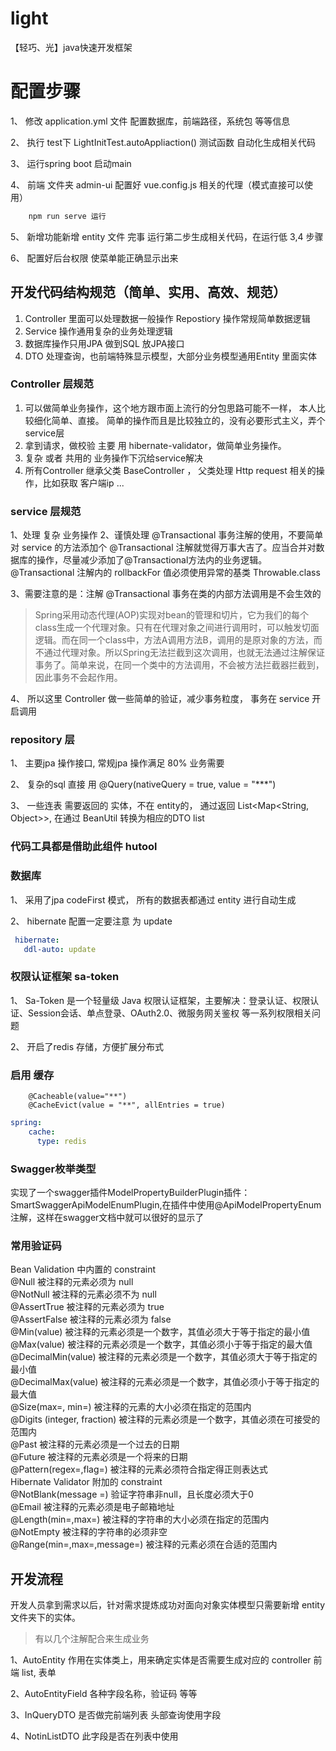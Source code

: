 # light
【轻巧、光】java快速开发框架

# 配置步骤
1、 修改 application.yml 文件 配置数据库，前端路径，系统包 等等信息

2、 执行 test下 LightInitTest.autoAppliaction() 测试函数 自动化生成相关代码

3、 运行spring boot  启动main

4、 前端 文件夹 admin-ui  配置好 vue.config.js 相关的代理（模式直接可以使用）
```javascript
    npm run serve 运行
``` 

5、 新增功能新增 entity 文件 完事 运行第二步生成相关代码，在运行低 3,4 步骤

6、 配置好后台权限 使菜单能正确显示出来

## 开发代码结构规范（简单、实用、高效、规范）

1. Controller 里面可以处理数据一般操作 Repostiory 操作常规简单数据逻辑
2. Service 操作通用复杂的业务处理逻辑
3. 数据库操作只用JPA 做到SQL 放JPA接口
4. DTO 处理查询，也前端特殊显示模型，大部分业务模型通用Entity 里面实体


### Controller 层规范
1. 可以做简单业务操作，这个地方跟市面上流行的分包思路可能不一样， 本人比较细化简单、直接。 简单的操作而且是比较独立的，没有必要形式主义，弄个service层
2. 拿到请求，做校验 主要 用 hibernate-validator，做简单业务操作。
3. 复杂 或者 共用的 业务操作下沉给service解决
4. 所有Controller 继承父类 BaseController ， 父类处理 Http request 相关的操作，比如获取 客户端ip ...

### service 层规范
1、处理 复杂 业务操作
2、谨慎处理 @Transactional 事务注解的使用，不要简单对 service 的方法添加个 @Transactional 注解就觉得万事大吉了。应当合并对数据库的操作，尽量减少添加了@Transactional方法内的业务逻辑。
@Transactional 注解内的 rollbackFor 值必须使用异常的基类 Throwable.class

3、需要注意的是：注解 @Transactional 事务在类的内部方法调用是不会生效的

> Spring采用动态代理(AOP)实现对bean的管理和切片，它为我们的每个class生成一个代理对象。只有在代理对象之间进行调用时，可以触发切面逻辑。而在同一个class中，方法A调用方法B，调用的是原对象的方法，而不通过代理对象。所以Spring无法拦截到这次调用，也就无法通过注解保证事务了。简单来说，在同一个类中的方法调用，不会被方法拦截器拦截到，因此事务不会起作用。

4、 所以这里 Controller 做一些简单的验证，减少事务粒度， 事务在 service 开启调用

### repository 层

1、 主要jpa 操作接口, 常规jpa 操作满足 80% 业务需要

2、 复杂的sql 直接 用 @Query(nativeQuery = true, value = "***")

3、 一些连表 需要返回的 实体，不在 entity的， 通过返回 List<Map<String, Object>>, 在通过 BeanUtil 转换为相应的DTO list

###  代码工具都是借助此组件 hutool


### 数据库

1、 采用了jpa codeFirst 模式， 所有的数据表都通过 entity 进行自动生成

2、 hibernate 配置一定要注意 为 update
```yaml
 hibernate:
   ddl-auto: update
```

### 权限认证框架 sa-token

1、 Sa-Token 是一个轻量级 Java 权限认证框架，主要解决：登录认证、权限认证、Session会话、单点登录、OAuth2.0、微服务网关鉴权 等一系列权限相关问题

2、 开启了redis 存储，方便扩展分布式


### 启用  缓存

```
    @Cacheable(value="**") 
    @CacheEvict(value = "**", allEntries = true)
``` 

```yaml
spring:
    cache:
      type: redis
```

### Swagger枚举类型

实现了一个swagger插件ModelPropertyBuilderPlugin插件：SmartSwaggerApiModelEnumPlugin,在插件中使用@ApiModelPropertyEnum注解，这样在swagger文档中就可以很好的显示了


### 常用验证码

Bean Validation 中内置的 constraint     
@Null   被注释的元素必须为 null     
@NotNull    被注释的元素必须不为 null     
@AssertTrue     被注释的元素必须为 true     
@AssertFalse    被注释的元素必须为 false     
@Min(value)     被注释的元素必须是一个数字，其值必须大于等于指定的最小值     
@Max(value)     被注释的元素必须是一个数字，其值必须小于等于指定的最大值     
@DecimalMin(value)  被注释的元素必须是一个数字，其值必须大于等于指定的最小值     
@DecimalMax(value)  被注释的元素必须是一个数字，其值必须小于等于指定的最大值     
@Size(max=, min=)   被注释的元素的大小必须在指定的范围内     
@Digits (integer, fraction)     被注释的元素必须是一个数字，其值必须在可接受的范围内     
@Past   被注释的元素必须是一个过去的日期     
@Future     被注释的元素必须是一个将来的日期     
@Pattern(regex=,flag=)  被注释的元素必须符合指定得正则表达式     
Hibernate Validator 附加的 constraint     
@NotBlank(message =)   验证字符串非null，且长度必须大于0     
@Email  被注释的元素必须是电子邮箱地址     
@Length(min=,max=)  被注释的字符串的大小必须在指定的范围内     
@NotEmpty   被注释的字符串的必须非空     
@Range(min=,max=,message=)  被注释的元素必须在合适的范围内

## 开发流程

 开发人员拿到需求以后，针对需求提炼成功对面向对象实体模型只需要新增 entity 文件夹下的实体。

> 有以几个注解配合来生成业务

1、AutoEntity 作用在实体类上，用来确定实体是否需要生成对应的 controller  前端 list, 表单

2、AutoEntityField 各种字段名称，验证码 等等

3、InQueryDTO 是否做完前端列表 头部查询使用字段

4、NotinListDTO 此字段是否在列表中使用

